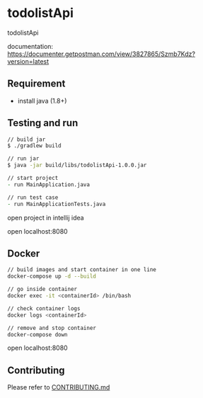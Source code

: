 # todolistApi

todolistApi

documentation: <https://documenter.getpostman.com/view/3827865/Szmb7Kdz?version=latest>

## Requirement

- install java (1.8+)

## Testing and run

```zsh
// build jar
$ ./gradlew build

// run jar
$ java -jar build/libs/todolistApi-1.0.0.jar

// start project
- run MainApplication.java

// run test case
- run MainApplicationTests.java
```

open project in intellij idea

open localhost:8080

## Docker

```zsh
// build images and start container in one line
docker-compose up -d --build

// go inside container
docker exec -it <containerId> /bin/bash

// check container logs
docker logs <containerId>

// remove and stop container
docker-compose down
```

open localhost:8080

## Contributing

Please refer to [CONTRIBUTING.md](https://github.com/yeukfei02/todolistApi/blob/master/CONTRIBUTING.md)
